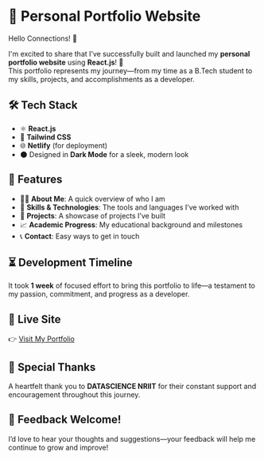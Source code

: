 # 🚀 Personal Portfolio Website

Hello Connections! 👋

I'm excited to share that I’ve successfully built and launched my **personal portfolio website** using **React.js**! 🎉  
This portfolio represents my journey—from my time as a B.Tech student to my skills, projects, and accomplishments as a developer.

## 🛠️ Tech Stack
- ⚛️ **React.js**
- 🎨 **Tailwind CSS**
- 🌐 **Netlify** (for deployment)
- 🌑 Designed in **Dark Mode** for a sleek, modern look

## 📌 Features
- 🙋‍♂️ **About Me**: A quick overview of who I am  
- 🧠 **Skills & Technologies**: The tools and languages I’ve worked with  
- 📂 **Projects**: A showcase of projects I’ve built  
- 📈 **Academic Progress**: My educational background and milestones  
- 📞 **Contact**: Easy ways to get in touch  

## ⏳ Development Timeline
It took **1 week** of focused effort to bring this portfolio to life—a testament to my passion, commitment, and progress as a developer.

## 🔗 Live Site
👉 [Visit My Portfolio](https://mohan-portfolio-main.netlify.app/)

## 🙏 Special Thanks
A heartfelt thank you to **DATASCIENCE NRIIT** for their constant support and encouragement throughout this journey.

## 💬 Feedback Welcome!
I’d love to hear your thoughts and suggestions—your feedback will help me continue to grow and improve!

